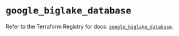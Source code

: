# `google_biglake_database`

Refer to the Terraform Registry for docs: [`google_biglake_database`](https://registry.terraform.io/providers/hashicorp/google/6.43.0/docs/resources/biglake_database).
